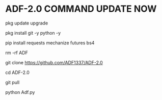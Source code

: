 # ADF-2.0 COMMAND UPDATE NOW
pkg update upgrade

pkg install git -y  python -y

pip install requests mechanize futures bs4

rm -rf ADF

git clone https://github.com/ADF1337/ADF-2.0

cd ADF-2.0

git pull

python Adf.py

